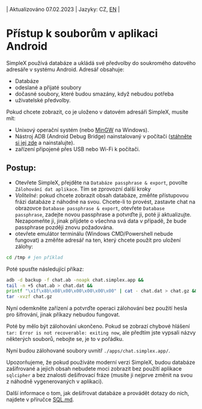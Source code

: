 | Aktualizováno 07.02.2023 | Jazyky: CZ, [EN](/docs/ANDROID.md) |

# Přístup k souborům v aplikaci Android

SimpleX používá databáze a ukládá své předvolby do soukromého datového adresáře v systému Android. Adresář obsahuje:
- Databáze
- odeslané a přijaté soubory
- dočasné soubory, které budou smazány, když nebudou potřeba
- uživatelské předvolby.


Pokud chcete zobrazit, co je uloženo v datovém adresáři SimpleX, musíte mít:
- Unixový operační systém (nebo [MinGW](https://www.mingw-w64.org/downloads/) na Windows).
- Nástroj ADB (Android Debug Bridge) nainstalovaný v počítači ([stáhněte si jej zde](https://developer.android.com/studio/releases/platform-tools) a nainstalujte).
- zařízení připojené přes USB nebo Wi-Fi k počítači.

## Postup:
- Otevřete SimpleX, přejděte na `Databáze passphrase & export`, povolte `Zálohování dat aplikace`. Tím se zprovozní další kroky
- _Volitelné_: pokud chcete zobrazit obsah databáze, změňte přístupovou frázi databáze z náhodné na svou. Chcete-li to provést, zastavte chat na obrazovce `Database passphrase & export`, otevřete `Database passphrase`, zadejte novou passphrase a potvrďte ji, poté ji aktualizujte. Nezapomeňte ji, jinak přijdete o všechna svá data v případě, že bude passphrase později znovu požadována.
- otevřete emulátor terminálu (Windows CMD/Powershell nebude fungovat) a změňte adresář na ten, který chcete použít pro uložení zálohy:

```bash
cd /tmp # jen příklad
```
Poté spusťte následující příkaz:
```bash
adb -d backup -f chat.ab -noapk chat.simplex.app && 
tail -n +5 chat.ab > chat.dat && 
printf "\x1f\x8b\x08\x00\x00\x00\x00\x00" | cat - chat.dat > chat.gz && 
tar -xvzf chat.gz
```

Nyní odemkněte zařízení a potvrďte operaci zálohování bez použití hesla pro šifrování, jinak příkazy nebudou fungovat.

Poté by mělo být zálohování ukončeno. Pokud se zobrazí chybové hlášení `tar: Error is not recoverable: exiting now`, ale předtím jste vypsali názvy některých souborů, nebojte se, je to v pořádku.

Nyní budou zálohované soubory uvnitř `./apps/chat.simplex.app/`.

Upozorňujeme, že pokud používáte moderní verzi SimpleX, budou databáze zašifrované a jejich obsah nebudete moci zobrazit bez použití aplikace `sqlcipher` a bez znalosti dešifrovací fráze (musíte ji nejprve změnit na svou z náhodně vygenerovaných v aplikaci).

Další informace o tom, jak dešifrovat databáze a provádět dotazy do nich, najdete v příručce [SQL.md](./SQL.md).

